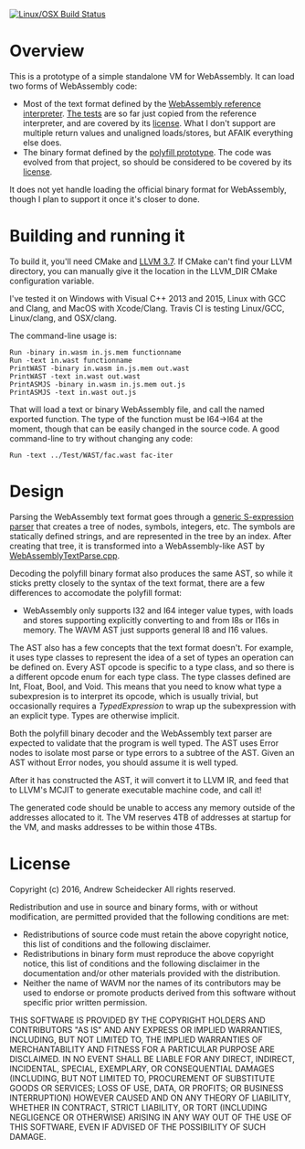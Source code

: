 [![Linux/OSX Build Status](https://travis-ci.org/AndrewScheidecker/WAVM.svg?branch=master)](https://travis-ci.org/AndrewScheidecker/WAVM)

# Overview

This is a prototype of a simple standalone VM for WebAssembly. It can load two forms of WebAssembly code:
* Most of the text format defined by the [WebAssembly reference interpreter](https://github.com/WebAssembly/spec/tree/master/ml-proto). [The tests](Tests/WAST) are so far just copied from the reference interpreter, and are covered by its [license](spec.LICENSE). What I don't support are multiple return values and unaligned loads/stores, but AFAIK everything else does.
* The binary format defined by the [polyfill prototype](https://github.com/WebAssembly/polyfill-prototype-1). The code was evolved from that project, so should be considered to be covered by its [license](polyfill.LICENSE).

It does not yet handle loading the official binary format for WebAssembly, though I plan to support it once it's closer to done.

# Building and running it

To build it, you'll need CMake and [LLVM 3.7](http://llvm.org/releases/download.html#3.7.0). If CMake can't find your LLVM directory, you can manually give it the location in the LLVM_DIR CMake configuration variable.

I've tested it on Windows with Visual C++ 2013 and 2015, Linux with GCC and Clang, and MacOS with Xcode/Clang. Travis CI is testing Linux/GCC, Linux/clang, and OSX/clang.

The command-line usage is:
```
Run -binary in.wasm in.js.mem functionname
Run -text in.wast functionname
PrintWAST -binary in.wasm in.js.mem out.wast
PrintWAST -text in.wast out.wast
PrintASMJS -binary in.wasm in.js.mem out.js
PrintASMJS -text in.wast out.js
```

That will load a text or binary WebAssembly file, and call the named exported function. The type of the function must be I64->I64 at the moment, though that can be easily changed in the source code. A good command-line to try without changing any code:

```Run -text ../Test/WAST/fac.wast fac-iter```

# Design

Parsing the WebAssembly text format goes through a [generic S-expression parser](Source/Core/SExpressions.cpp) that creates a tree of nodes, symbols, integers, etc. The symbols are statically defined strings, and are represented in the tree by an index. After creating that tree, it is transformed into a WebAssembly-like AST by [WebAssemblyTextParse.cpp](Source/WebAssembly/WebAssemblyTextParse.cpp).

Decoding the polyfill binary format also produces the same AST, so while it sticks pretty closely to the syntax of the text format, there are a few differences to accomodate the polyfill format:
* WebAssembly only supports I32 and I64 integer value types, with loads and stores supporting explicitly converting to and from I8s or I16s in memory. The WAVM AST just supports general I8 and I16 values.

The AST also has a few concepts that the text format doesn't. For example, it uses type classes to represent the idea of a set of types an operation can be defined on. Every AST opcode is specific to a type class, and so there is a different opcode enum for each type class. The type classes defined are Int, Float, Bool, and Void. This means that you need to know what type a subexpresion is to interpret its opcode, which is usually trivial, but occasionally requires a *TypedExpression* to wrap up the subexpression with an explicit type. Types are otherwise implicit.

Both the polyfill binary decoder and the WebAssembly text parser are expected to validate that the program is well typed. The AST uses Error nodes to isolate most parse or type errors to a subtree of the AST. Given an AST without Error nodes, you should assume it is well typed.

After it has constructed the AST, it will convert it to LLVM IR, and feed that to LLVM's MCJIT to generate executable machine code, and call it!

The generated code should be unable to access any memory outside of the addresses allocated to it. The VM reserves 4TB of addresses at startup for the VM, and masks addresses to be within those 4TBs.

# License

Copyright (c) 2016, Andrew Scheidecker
All rights reserved.

Redistribution and use in source and binary forms, with or without modification, are permitted provided that the following conditions are met:
* Redistributions of source code must retain the above copyright notice, this list of conditions and the following disclaimer.
* Redistributions in binary form must reproduce the above copyright notice, this list of conditions and the following disclaimer in the documentation and/or other materials provided with the distribution.
* Neither the name of WAVM nor the names of its contributors may be used to endorse or promote products derived from this software without specific prior written permission.

THIS SOFTWARE IS PROVIDED BY THE COPYRIGHT HOLDERS AND CONTRIBUTORS "AS IS" AND ANY EXPRESS OR IMPLIED WARRANTIES, INCLUDING, BUT NOT LIMITED TO, THE IMPLIED WARRANTIES OF MERCHANTABILITY AND FITNESS FOR A PARTICULAR PURPOSE ARE DISCLAIMED. IN NO EVENT SHALL <COPYRIGHT HOLDER> BE LIABLE FOR ANY DIRECT, INDIRECT, INCIDENTAL, SPECIAL, EXEMPLARY, OR CONSEQUENTIAL DAMAGES (INCLUDING, BUT NOT LIMITED TO, PROCUREMENT OF SUBSTITUTE GOODS OR SERVICES; LOSS OF USE, DATA, OR PROFITS; OR BUSINESS INTERRUPTION) HOWEVER CAUSED AND ON ANY THEORY OF LIABILITY, WHETHER IN CONTRACT, STRICT LIABILITY, OR TORT (INCLUDING NEGLIGENCE OR OTHERWISE) ARISING IN ANY WAY OUT OF THE USE OF THIS SOFTWARE, EVEN IF ADVISED OF THE POSSIBILITY OF SUCH DAMAGE.